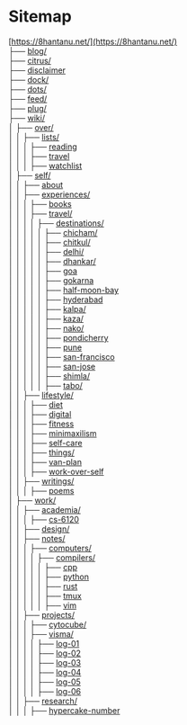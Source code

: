# Sitemap

[https://8hantanu.net/](https://8hantanu.net/)  
├── [blog/](https://8hantanu.net/blog/)  
├── [citrus/](https://8hantanu.net/citrus/)  
├── [disclaimer](https://8hantanu.net/disclaimer)  
├── [dock/](https://8hantanu.net/dock/)  
├── [dots/](https://8hantanu.net/dots/)  
├── [feed/](https://8hantanu.net/feed/)  
├── [plug/](https://8hantanu.net/plug/)  
├── [wiki/](https://8hantanu.net/wiki/)  
│   ├── [over/](https://8hantanu.net/wiki/over/)  
│   │   ├── [lists/](https://8hantanu.net/wiki/over/lists/)  
│   │   │   ├── [reading](https://8hantanu.net/wiki/over/lists/reading)  
│   │   │   ├── [travel](https://8hantanu.net/wiki/over/lists/travel)  
│   │   │   ├── [watchlist](https://8hantanu.net/wiki/over/lists/watchlist)  
│   ├── [self/](https://8hantanu.net/wiki/self/)  
│   │   ├── [about](https://8hantanu.net/wiki/self/about)  
│   │   ├── [experiences/](https://8hantanu.net/wiki/self/experiences/)  
│   │   │   ├── [books](https://8hantanu.net/wiki/self/experiences/books)  
│   │   │   ├── [travel/](https://8hantanu.net/wiki/self/experiences/travel/)  
│   │   │   │   ├── [destinations/](https://8hantanu.net/wiki/self/experiences/travel/destinations/)  
│   │   │   │   │   ├── [chicham/](https://8hantanu.net/wiki/self/experiences/travel/destinations/chicham/)  
│   │   │   │   │   ├── [chitkul/](https://8hantanu.net/wiki/self/experiences/travel/destinations/chitkul/)  
│   │   │   │   │   ├── [delhi/](https://8hantanu.net/wiki/self/experiences/travel/destinations/delhi/)  
│   │   │   │   │   ├── [dhankar/](https://8hantanu.net/wiki/self/experiences/travel/destinations/dhankar/)  
│   │   │   │   │   ├── [goa](https://8hantanu.net/wiki/self/experiences/travel/destinations/goa)  
│   │   │   │   │   ├── [gokarna](https://8hantanu.net/wiki/self/experiences/travel/destinations/gokarna)  
│   │   │   │   │   ├── [half-moon-bay](https://8hantanu.net/wiki/self/experiences/travel/destinations/half-moon-bay)  
│   │   │   │   │   ├── [hyderabad](https://8hantanu.net/wiki/self/experiences/travel/destinations/hyderabad)  
│   │   │   │   │   ├── [kalpa/](https://8hantanu.net/wiki/self/experiences/travel/destinations/kalpa/)  
│   │   │   │   │   ├── [kaza/](https://8hantanu.net/wiki/self/experiences/travel/destinations/kaza/)  
│   │   │   │   │   ├── [nako/](https://8hantanu.net/wiki/self/experiences/travel/destinations/nako/)  
│   │   │   │   │   ├── [pondicherry](https://8hantanu.net/wiki/self/experiences/travel/destinations/pondicherry)  
│   │   │   │   │   ├── [pune](https://8hantanu.net/wiki/self/experiences/travel/destinations/pune)  
│   │   │   │   │   ├── [san-francisco](https://8hantanu.net/wiki/self/experiences/travel/destinations/san-francisco)  
│   │   │   │   │   ├── [san-jose](https://8hantanu.net/wiki/self/experiences/travel/destinations/san-jose)  
│   │   │   │   │   ├── [shimla/](https://8hantanu.net/wiki/self/experiences/travel/destinations/shimla/)  
│   │   │   │   │   ├── [tabo/](https://8hantanu.net/wiki/self/experiences/travel/destinations/tabo/)  
│   │   ├── [lifestyle/](https://8hantanu.net/wiki/self/lifestyle/)  
│   │   │   ├── [diet](https://8hantanu.net/wiki/self/lifestyle/diet)  
│   │   │   ├── [digital](https://8hantanu.net/wiki/self/lifestyle/digital)  
│   │   │   ├── [fitness](https://8hantanu.net/wiki/self/lifestyle/fitness)  
│   │   │   ├── [minimaxilism](https://8hantanu.net/wiki/self/lifestyle/minimaxilism)  
│   │   │   ├── [self-care](https://8hantanu.net/wiki/self/lifestyle/self-care)  
│   │   │   ├── [things/](https://8hantanu.net/wiki/self/lifestyle/things/)  
│   │   │   ├── [van-plan](https://8hantanu.net/wiki/self/lifestyle/van-plan)  
│   │   │   ├── [work-over-self](https://8hantanu.net/wiki/self/lifestyle/work-over-self)  
│   │   ├── [writings/](https://8hantanu.net/wiki/self/writings/)  
│   │   │   ├── [poems](https://8hantanu.net/wiki/self/writings/poems)  
│   ├── [work/](https://8hantanu.net/wiki/work/)  
│   │   ├── [academia/](https://8hantanu.net/wiki/work/academia/)  
│   │   │   ├── [cs-6120](https://8hantanu.net/wiki/work/academia/cs-6120)  
│   │   ├── [design/](https://8hantanu.net/wiki/work/design/)  
│   │   ├── [notes/](https://8hantanu.net/wiki/work/notes/)  
│   │   │   ├── [computers/](https://8hantanu.net/wiki/work/notes/computers/)  
│   │   │   │   ├── [compilers/](https://8hantanu.net/wiki/work/notes/computers/compilers/)  
│   │   │   │   │   ├── [cpp](https://8hantanu.net/wiki/work/notes/computers/polyglot/cpp)  
│   │   │   │   │   ├── [python](https://8hantanu.net/wiki/work/notes/computers/polyglot/python)  
│   │   │   │   │   ├── [rust](https://8hantanu.net/wiki/work/notes/computers/polyglot/rust)  
│   │   │   │   │   ├── [tmux](https://8hantanu.net/wiki/work/notes/computers/tools/tmux)  
│   │   │   │   │   ├── [vim](https://8hantanu.net/wiki/work/notes/computers/tools/vim)  
│   │   ├── [projects/](https://8hantanu.net/wiki/work/projects/)  
│   │   │   ├── [cytocube/](https://8hantanu.net/wiki/work/projects/cytocube/)  
│   │   │   ├── [visma/](https://8hantanu.net/wiki/work/projects/visma/)  
│   │   │   │   ├── [log-01](https://8hantanu.net/wiki/work/projects/visma/log-01)  
│   │   │   │   ├── [log-02](https://8hantanu.net/wiki/work/projects/visma/log-02)  
│   │   │   │   ├── [log-03](https://8hantanu.net/wiki/work/projects/visma/log-03)  
│   │   │   │   ├── [log-04](https://8hantanu.net/wiki/work/projects/visma/log-04)  
│   │   │   │   ├── [log-05](https://8hantanu.net/wiki/work/projects/visma/log-05)  
│   │   │   │   ├── [log-06](https://8hantanu.net/wiki/work/projects/visma/log-06)  
│   │   ├── [research/](https://8hantanu.net/wiki/work/research/)  
│   │   │   ├── [hypercake-number](https://8hantanu.net/wiki/work/research/hypercake-number)  
